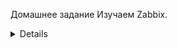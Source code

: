 Домашнее задание
Изучаем Zabbix. 
<details>

______________________________________________________
# Выполнение

<img src="dashboard.png" />

Простой дашборд для рабочей машины.